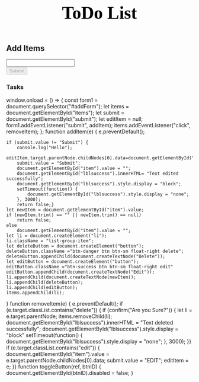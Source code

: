 <!DOCTYPE html>
<html lang="en">
<head>
	<meta charset="UTF-8">
	<meta name="viewport" content=
		"width=device-width, initial-scale=1.0">
	<link rel="stylesheet" href=
"https://stackpath.bootstrapcdn.com/bootstrap/4.3.1/css/bootstrap.min.css"
integrity="sha384-ggOyR0iXCbMQv3Xipma34MD+dH/1fQ784/j6cY/iJTQUOhcWr7x9JvoRxT2MZw1T"
	crossorigin="anonymous">
	<script src="app.js"></script>
	<title>To Do List</title>
</head>
<body>
	<header class="bg-success text-white p-5">
		<div class="container">
			<div class="row">
				<div class="col-lg-12 col-md-12 col-sm-12">
					<font face="Comic sans MS"
						size="11" color="black">
						<strong>ToDo List</strong>
					</font>		
				</div>
			</div>
		</div>
</header>
	<div class="container mt-3">
		<h2>Add Items</h2>
		<label id="lblsuccess" class="text-success"
				style="display: none;">
		</label>
		<form id="addForm">
			<div class="row">
				<div class="col-lg-7 col-md-7 col-sm-7">
					<input type="text" onkeyup="toggleButton(this, 'submit')"
						class="form-control" id="item">
				</div>
				<div class="col-lg-5 col-md-5 col-sm-5">
				<input type="submit" class="btn btn-dark"
						id="submit" value="Submit" disabled>
				</div>
			</div>
		</form>
		<h3 class="mt-4">Tasks</h3>
		<form id="addForm">
			<ul class="list-group" id="items"></ul>
		</form>
	</div>
</body>
</html>
window.onload = () => {
	const form1 = document.querySelector("#addForm");
	let items = document.getElementById("items");
	let submit = document.getElementById("submit");
	let editItem = null;
	form1.addEventListener("submit", addItem);
	items.addEventListener("click", removeItem);
};
function addItem(e) {
	e.preventDefault();

	if (submit.value != "Submit") {
		console.log("Hello");
		editItem.target.parentNode.childNodes[0].data=document.getElementById("item").value;
		submit.value = "Submit";
		document.getElementById("item").value = "";
		document.getElementById("lblsuccess").innerHTML= "Text edited successfully";
		document.getElementById("lblsuccess").style.display = "block";
		setTimeout(function() {
			document.getElementById("lblsuccess").style.display = "none";
		}, 3000);
		return false;}
	let newItem = document.getElementById("item").value;
	if (newItem.trim() == "" || newItem.trim() == null)
		return false;
	else
		document.getElementById("item").value = "";
	let li = document.createElement("li");
	li.className = "list-group-item";
	let deleteButton = document.createElement("button");
	deleteButton.className ="btn-danger btn btn-sm float-right delete";
	deleteButton.appendChild(document.createTextNode("Delete"));
	let editButton = document.createElement("button");
	editButton.className ="btn-success btn btn-sm float-right edit"
	editButton.appendChild(document.createTextNode("Edit"));
	li.appendChild(document.createTextNode(newItem));
	li.appendChild(deleteButton);
	li.appendChild(editButton);
	items.appendChild(li);
}
function removeItem(e) {
e.preventDefault();
	if (e.target.classList.contains("delete")) {
		if (confirm("Are you Sure?")) {
			let li = e.target.parentNode;
			items.removeChild(li);
			document.getElementById("lblsuccess").innerHTML
				= "Text deleted successfully";
			document.getElementById("lblsuccess").style.display = "block"
			setTimeout(function() {
				document.getElementById("lblsuccess").style.display = "none";
			}, 3000);
		}}
	if (e.target.classList.contains("edit")) {
		document.getElementById("item").value =
			e.target.parentNode.childNodes[0].data;
		submit.value = "EDIT";
		editItem = e;
	}}
function toggleButton(ref, btnID) {
	document.getElementById(btnID).disabled = false;
}
